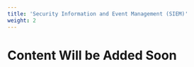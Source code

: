 ```yaml
---
title: 'Security Information and Event Management (SIEM)'
weight: 2
---
```


# Content Will be Added Soon